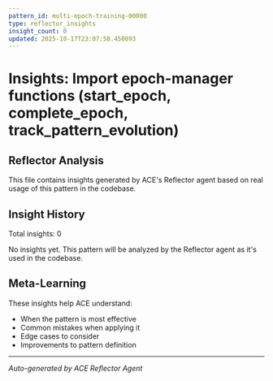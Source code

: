 ```yaml
---
pattern_id: multi-epoch-training-00000
type: reflector_insights
insight_count: 0
updated: 2025-10-17T23:07:58.450893
---
```

# Insights: Import epoch-manager functions (start_epoch, complete_epoch, track_pattern_evolution)

## Reflector Analysis

This file contains insights generated by ACE's Reflector agent based on real usage of this pattern in the codebase.

## Insight History

Total insights: 0

No insights yet. This pattern will be analyzed by the Reflector agent as it's used in the codebase.

## Meta-Learning

These insights help ACE understand:
- When the pattern is most effective
- Common mistakes when applying it
- Edge cases to consider
- Improvements to pattern definition

---

*Auto-generated by ACE Reflector Agent*
